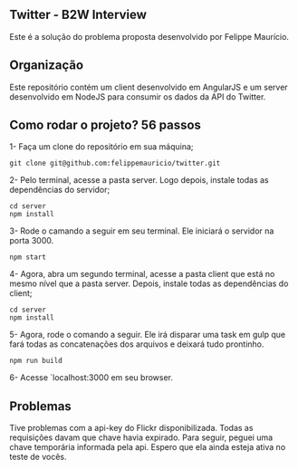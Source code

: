 ## Twitter - B2W Interview

Este é a solução do problema proposta desenvolvido por Felippe Maurício. 

## Organização

Este repositório contém um client desenvolvido em AngularJS e um server desenvolvido em NodeJS para consumir os dados da API do Twitter.

## Como rodar o projeto? 56 passos

1- Faça um clone do repositório em sua máquina;
````
git clone git@github.com:felippemauricio/twitter.git
````


2- Pelo terminal, acesse a pasta server. Logo depois, instale todas as dependências do servidor;
````
cd server
npm install
````

3- Rode o camando a seguir em seu terminal. Ele iniciará o servidor na porta 3000.
````
npm start
````

4- Agora, abra um segundo terminal, acesse a pasta client que está no mesmo nível que a pasta server. Depois, instale todas as dependências do client; 
````
cd server
npm install
````

5- Agora, rode o comando a seguir. Ele irá disparar uma task em gulp que fará todas as concatenações dos arquivos e deixará tudo prontinho.
````
npm run build
````


6- Acesse `localhost:3000 em seu browser.


## Problemas


Tive problemas com a api-key do Flickr disponibilizada. Todas as requisições davam que chave havia expirado. Para seguir, peguei uma chave temporária informada pela api. Espero que ela ainda esteja ativa no teste de vocês.
